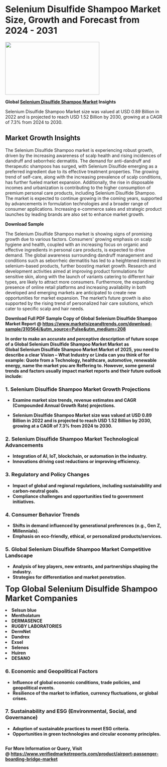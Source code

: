 <H1>Selenium Disulfide Shampoo Market Size, Growth and Forecast from 2024 - 2031</H1><img class="aligncenter size-medium wp-image-584254" src="https://thirdeyenews.in/wp-content/uploads/2024/09/Global-Market-Research-300x168.jpeg" alt="" width="300" height="168" /><p><strong>Global&nbsp;<a href="https://www.marketsizeandtrends.com/download-sample/310564/&amp;utm_source=Pulse&amp;utm_medium=208">Selenium Disulfide Shampoo Market</a> Insights</strong></p><p>Selenium Disulfide Shampoo Market size was valued at USD 0.89 Billion in 2022 and is projected to reach USD 1.52 Billion by 2030, growing at a CAGR of 7.3% from 2024 to 2030.</p><p><h2>Market Growth Insights</h2> <p>The Selenium Disulfide Shampoo market is experiencing robust growth, driven by the increasing awareness of scalp health and rising incidences of dandruff and seborrheic dermatitis. The demand for anti-dandruff and therapeutic shampoos has surged, with Selenium Disulfide emerging as a preferred ingredient due to its effective treatment properties. The growing trend of self-care, along with the increasing prevalence of scalp conditions, has further fueled market expansion. Additionally, the rise in disposable incomes and urbanization is contributing to the higher consumption of premium personal care products, including Selenium Disulfide Shampoo. The market is expected to continue growing in the coming years, supported by advancements in formulation technologies and a broader range of consumer applications. Increasing e-commerce sales and strategic product launches by leading brands are also set to enhance market growth.</p> <p><strong>Download Sample</strong></p> <p>The Selenium Disulfide Shampoo market is showing signs of promising growth due to various factors. Consumers' growing emphasis on scalp hygiene and health, coupled with an increasing focus on organic and effective ingredients in personal care products, is expected to drive demand. The global awareness surrounding dandruff management and conditions such as seborrheic dermatitis has led to a heightened interest in selenium-based products, further boosting market growth. Research and development activities aimed at improving product formulations for sensitive skin, along with the launch of variants catering to different hair types, are likely to attract more consumers. Furthermore, the expanding presence of online retail platforms and increasing availability in both developed and emerging markets are anticipated to create new opportunities for market expansion. The market’s future growth is also supported by the rising trend of personalized hair care solutions, which cater to specific scalp and hair needs.</p> <p><strong></p><p><span class=""><strong>Download Full PDF Sample Copy of Global Selenium Disulfide Shampoo Market Report</strong> @ <a href="https://www.marketsizeandtrends.com/download-sample/310564/&amp;utm_source=Pulse&amp;utm_medium=208" target="_blank">https://www.marketsizeandtrends.com/download-sample/310564/&amp;utm_source=Pulse&amp;utm_medium=208</a></span></p><p>In order to make an accurate and perceptive description of future scope of a Global&nbsp;Selenium Disulfide Shampoo Market Market as Global&nbsp;Selenium Disulfide Shampoo Market Market of 2025, you need to describe a clear Vision &ndash; What Industry or Linda can you think of for example: Quote from a Technology, healthcare, automotive, renewable energy, name the market you are Reffering to. However, some general trends and factors usually impact market reports and their future outlook include:</p><h3>1.&nbsp;<strong>Selenium Disulfide Shampoo Market Growth Projections</strong></h3><ul><li>Examine market size trends, revenue estimates and CAGR (Compounded Annual Growth Rate) projections.</li><li><p>Selenium Disulfide Shampoo Market size was valued at USD 0.89 Billion in 2022 and is projected to reach USD 1.52 Billion by 2030, growing at a CAGR of 7.3% from 2024 to 2030.</p></li></ul><h3>2.&nbsp;<strong>Selenium Disulfide Shampoo Market Technological Advancements</strong></h3><ul><li>Integration of AI, IoT, blockchain, or automation in the industry.</li><li>Innovations driving cost reductions or improving efficiency.</li></ul><h3>3.&nbsp;<strong>Regulatory and Policy Changes</strong></h3><ul><li>Impact of global and regional regulations, including sustainability and carbon-neutral goals.</li><li>Compliance challenges and opportunities tied to government initiatives.</li></ul><h3>4.&nbsp;<strong>Consumer Behavior Trends</strong></h3><ul><li>Shifts in demand influenced by generational preferences (e.g., Gen Z, Millennials).</li><li>Emphasis on eco-friendly, ethical, or personalized products/services.</li></ul><h3>5.&nbsp;<strong>Global Selenium Disulfide Shampoo Market Competitive Landscape</strong></h3><ul><li>Analysis of key players, new entrants, and partnerships shaping the industry.</li><li>Strategies for differentiation and market penetration.</li></ul><p data-pm-slice="1 1 []"><span style="color: inherit; font-family: inherit; font-size: 25px;">Top Global Selenium Disulfide Shampoo Market Companies</span></p><div class="" data-test-id=""><p><li>Selsun blue</li><li> Mentholatum</li><li> DERMASENCE</li><li> RUGBY LABORATORIES</li><li> DermNet</li><li> Dandrex</li><li> Exsel</li><li> Selenos</li><li> Huiren</li><li> DESANO</li></p></div><h3>6.&nbsp;<strong>Economic and Geopolitical Factors</strong></h3><ul><li>Influence of global economic conditions, trade policies, and geopolitical events.</li><li>Resilience of the market to inflation, currency fluctuations, or global crises.</li></ul><h3>7.&nbsp;<strong>Sustainability and ESG (Environmental, Social, and Governance)</strong></h3><ul><li>Adoption of sustainable practices to meet ESG criteria.</li><li>Opportunities in green technologies and circular economy principles.</li></ul><h2><strong style="font-size: 14px;">For More Information or Query, Visit @&nbsp;</strong><a style="background-color: #ffffff; font-size: 14px;" href="https://www.marketsizeandtrends.com/report/selenium-disulfide-shampoo-market/" target="_blank">https://www.verifiedmarketreports.com/product/airport-passenger-boarding-bridge-market</a></h2>
